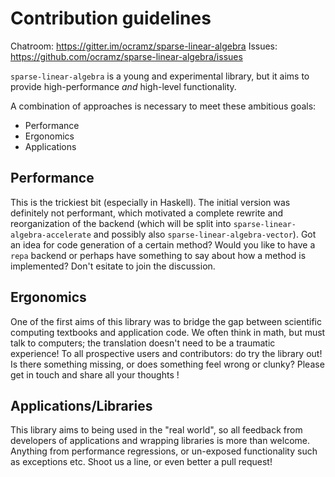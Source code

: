 # Contribution guidelines

Chatroom: https://gitter.im/ocramz/sparse-linear-algebra
Issues: https://github.com/ocramz/sparse-linear-algebra/issues

`sparse-linear-algebra` is a young and experimental library, but it aims to provide high-performance _and_ high-level functionality.

A combination of approaches is necessary to meet these ambitious goals:

* Performance
* Ergonomics
* Applications

## Performance

This is the trickiest bit (especially in Haskell). The initial version was definitely not performant, which motivated a
complete rewrite and reorganization of the backend (which will be split into `sparse-linear-algebra-accelerate` and possibly also 
`sparse-linear-algebra-vector`).
Got an idea for code generation of a certain method? Would you like to have a `repa` backend or perhaps have something to say
about how a method is implemented? Don't esitate to join the discussion.

## Ergonomics

One of the first aims of this library was to bridge the gap between scientific computing textbooks and application code.
We often think in math, but must talk to computers; the translation doesn't need to be a traumatic experience!
To all prospective users and contributors: do try the library out! Is there something missing, or does something feel wrong or clunky? 
Please get in touch and share all your thoughts !

## Applications/Libraries

This library aims to being used in the "real world", so all feedback from developers of applications and wrapping libraries is more than welcome.
Anything from performance regressions, or un-exposed functionality such as exceptions etc.
Shoot us a line, or even better a pull request!
